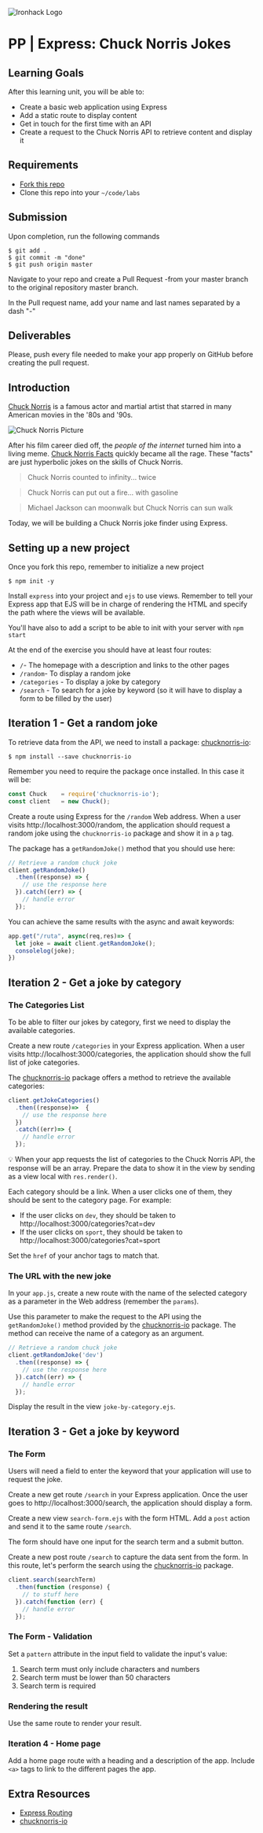 ![Ironhack Logo](https://i.imgur.com/1QgrNNw.png)

# PP | Express: Chuck Norris Jokes

## Learning Goals

After this learning unit, you will be able to:

- Create a basic web application using Express
- Add a static route to display content
- Get in touch for the first time with an API
- Create a request to the Chuck Norris API to retrieve content and display it

## Requirements

- [Fork this repo](https://guides.github.com/activities/forking/)
- Clone this repo into your `~/code/labs`

## Submission

Upon completion, run the following commands
```
$ git add .
$ git commit -m "done"
$ git push origin master
```
Navigate to your repo and create a Pull Request -from your master branch to the original repository master branch.

In the Pull request name, add your name and last names separated by a dash "-"

## Deliverables

Please, push every file needed to make your app properly on GitHub before creating the pull request.

## Introduction

[Chuck Norris](https://en.wikipedia.org/wiki/Chuck_Norris) is a famous actor and martial artist that starred in many American movies in the '80s and '90s.

![Chuck Norris Picture](https://i.imgur.com/hAmRT5L.jpg)

After his film career died off, the *people of the internet* turned him into a living meme. [Chuck Norris Facts](https://en.wikipedia.org/wiki/Chuck_Norris_facts) quickly became all the rage. These "facts" are just hyperbolic jokes on the skills of Chuck Norris.

> Chuck Norris counted to infinity... twice

> Chuck Norris can put out a fire... with gasoline

> Michael Jackson can moonwalk but Chuck Norris can sun walk

Today, we will be building a Chuck Norris joke finder using Express.

## Setting up a new project

Once you fork this repo, remember to initialize a new project

```
$ npm init -y
```

Install `express` into your project and `ejs` to use views. Remember to tell your Express app that EJS will be in charge of rendering the HTML and specify the path where the views will be available.

You'll have also to add a script to be able to init with your server with `npm start`

At the end of the exercise you should have at least four routes:

- `/`- The homepage with a description and links to the other pages
- `/random`- To display a random joke
- `/categories` - To display a joke by category
- `/search` - To search for a joke by keyword (so it will have to display a form to be filled by the user)


## Iteration 1 - Get a random joke

To retrieve data from the API, we need to install a package: [chucknorris-io](https://www.npmjs.com/package/chucknorris-io):

```
$ npm install --save chucknorris-io
```

Remember you need to require the package once installed. In this case it will be:

```javascript
const Chuck    = require('chucknorris-io');
const client   = new Chuck();
```

Create a route using Express for the `/random` Web address. When a user visits http://localhost:3000/random, the application should request a random joke using the `chucknorris-io` package and show it in a `p` tag.

The package has a `getRandomJoke()` method that you should use here:

```javascript
// Retrieve a random chuck joke
client.getRandomJoke()
  .then((response) => {
    // use the response here
  }).catch((err) => {
    // handle error
  });
```

You can achieve the same results with the async and await keywords:

```javascript
app.get("/ruta", async(req,res)=> {
  let joke = await client.getRandomJoke();
  consolelog(joke);
})
```


## Iteration 2 - Get a joke by category

### The Categories List

To be able to filter our jokes by category, first we need to display the available categories.

Create a new route `/categories` in your Express application. When a user visits http://localhost:3000/categories, the application should show the full list of joke categories.

The [chucknorris-io](https://www.npmjs.com/package/chucknorris-io) package offers a method to retrieve the available categories:

```javascript
client.getJokeCategories()
  .then((response)=>  {
    // use the response here
  })
  .catch((err)=> {
    // handle error
  });
```


:bulb: When your app requests the list of categories to the Chuck Norris API, the response will be an array. Prepare the data to show it in the view by sending as a view local with `res.render()`.


Each category should be a link. When a user clicks one of them, they should be sent to the category page. For example:

- If the user clicks on `dev`, they should be taken to http://localhost:3000/categories?cat=dev
- If the user clicks on `sport`, they should be taken to http://localhost:3000/categories?cat=sport

Set the `href` of your anchor tags to match that.

### The URL with the new joke

In your `app.js`, create a new route with the name of the selected category as a parameter in the Web address (remember the `params`).

Use this parameter to make the request to the API using the `getRandomJoke()` method provided by the [chucknorris-io](https://www.npmjs.com/package/chucknorris-io) package. The method can receive the name of a category as an argument.

```javascript
// Retrieve a random chuck joke
client.getRandomJoke('dev')
  .then((response) => {
    // use the response here
  }).catch((err) => {
    // handle error
  });
```

Display the result in the view `joke-by-category.ejs`.


## Iteration 3 - Get a joke by keyword

### The Form

Users will need a field to enter the keyword that your application will use to request the joke.

Create a new get route `/search` in your Express application. Once the user goes to http://localhost:3000/search, the application should display a form.

Create a new view `search-form.ejs` with the form HTML. Add a `post` action and send it to the same route `/search`.

The form should have one input for the search term and a submit button.

Create a new post route `/search` to capture the data sent from the form. In this route, let's perform the search using the [chucknorris-io](https://www.npmjs.com/package/chucknorris-io) package.

```javascript
client.search(searchTerm)
  .then(function (response) {
    // to stuff here
  }).catch(function (err) {
    // handle error
  });
```

### The Form - Validation
Set a `pattern` attribute in the input field to validate the input's value:

1. Search term must only include characters and numbers
2. Search term must be lower than 50 characters
3. Search term is required

### Rendering the result

Use the same route to render your result.


### Iteration 4 - Home page

Add a home page route with a heading and a description of the app. Include `<a>` tags to link to the different pages the app.


## Extra Resources

- [Express Routing](https://expressjs.com/en/guide/routing.html)
- [chucknorris-io](https://www.npmjs.com/package/chucknorris-io)
